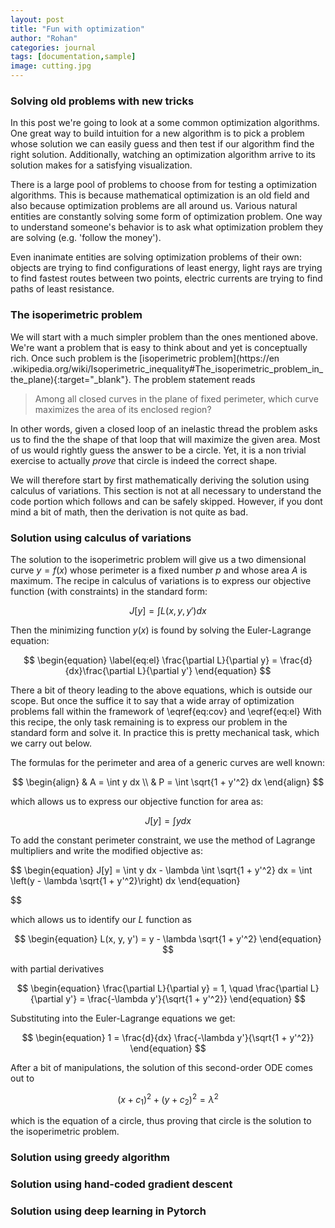 ```yaml
---
layout: post
title: "Fun with optimization"
author: "Rohan"
categories: journal
tags: [documentation,sample]
image: cutting.jpg
---
```

### Solving old problems with new tricks

In this post we're going to look at a some common optimization algorithms. One great way to build intuition for a new
algorithm is to pick a problem whose solution we can easily guess and then test if our algorithm find the right
solution. Additionally, watching an optimization algorithm arrive to its solution makes for a satisfying visualization.

There is a large pool of problems to choose from for testing a optimization algorithms. This is because mathematical
optimization is an old field and also because optimization problems are all around us. Various natural entities are
constantly solving some form of optimization problem. One way to understand someone's behavior is to ask what
optimization problem they are solving (e.g. 'follow the money').

Even inanimate entities are solving optimization problems of their own: objects are trying to find configurations of
least energy, light rays are trying to find fastest routes between two points, electric currents are trying to
find paths of least resistance.

### The isoperimetric problem

We will start with a much simpler problem than the ones mentioned above. We're want a problem
that is easy to think about and yet is conceptually rich. Once such problem is the [isoperimetric problem](https://en
.wikipedia.org/wiki/Isoperimetric_inequality#The_isoperimetric_problem_in_the_plane){:target="_blank"}. The problem
statement reads

>Among all closed curves in the plane of fixed perimeter, which curve maximizes the area of its enclosed region?

In other words, given a closed loop of an inelastic thread the problem asks us to find the the shape of that loop
that will maximize the given area. Most of us would rightly guess the answer to be a circle. Yet, it is a non trivial
exercise to actually _prove_ that circle is indeed the correct shape.

We will therefore start by first mathematically deriving the solution using calculus of variations. This section is
not at all necessary to understand the code portion which follows and can be safely skipped. However, if you dont
mind a bit of math, then the derivation is not quite as bad.

### Solution using calculus of variations

The solution to the isoperimetric problem will give us a two dimensional curve $y = f(x)$ whose perimeter is a fixed
number $p$ and whose area $A$ is maximum. The recipe in calculus of variations is to express our
objective function (with constraints) in the standard form:

$$
\begin{equation}
\label{eq:cov}
 J[y] = \int L(x, y, y')dx
\end{equation}
$$

Then the minimizing function $y(x)$ is found by solving the Euler-Lagrange equation:

$$
\begin{equation}
\label{eq:el}
 \frac{\partial L}{\partial y} = \frac{d}{dx}\frac{\partial L}{\partial y'}
\end{equation}
$$

There a bit of theory leading to the above equations, which is outside our scope. But once the suffice it to say that a
wide array of optimization problems fall within the framework of \eqref{eq:cov} and \eqref{eq:el} With this recipe, the
only task remaining is to express our problem in the standard form and solve it. In practice this is pretty
mechanical task, which we carry out below.

The formulas for the perimeter and area of a generic curves are well known:

$$
\begin{align}
 & A = \int y dx \\
 & P = \int \sqrt{1 + y'^2} dx
\end{align}
$$

which allows us to express our objective function for area as:

$$
 J[y] = \int y dx
$$

To add the constant perimeter constraint, we use the method of Lagrange multipliers and write the modified objective
as:

$$
\begin{equation}
 J[y] = \int y dx - \lambda \int \sqrt{1 + y'^2} dx
      = \int \left(y - \lambda \sqrt{1 + y'^2}\right) dx
\end{equation}

$$

which allows us to identify our $L$ function as

$$
\begin{equation}
    L(x, y, y') = y - \lambda \sqrt{1 + y'^2}
\end{equation}
$$

with partial derivatives

$$
\begin{equation}
    \frac{\partial L}{\partial y} = 1, \quad
    \frac{\partial L}{\partial y'} = \frac{-\lambda y'}{\sqrt{1 + y'^2}}
\end{equation}
$$

Substituting into the Euler-Lagrange equations we get:

$$
\begin{equation}
    1 = \frac{d}{dx} \frac{-\lambda y'}{\sqrt{1 + y'^2}}
\end{equation}
$$

After a bit of manipulations, the solution of this second-order ODE comes out to

$$
\begin{equation}
    (x + c_1)^2 + (y + c_2)^2 = \lambda^2
\end{equation}
$$

which is the equation of a circle, thus proving that circle is the solution to the isoperimetric problem.

### Solution using greedy algorithm
### Solution using hand-coded gradient descent
### Solution using deep learning in Pytorch


